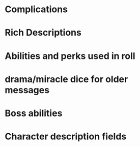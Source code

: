 # Complications
# Rich Descriptions
# Abilities and perks used in roll
# drama/miracle dice for older messages
# Boss abilities
# Character description fields